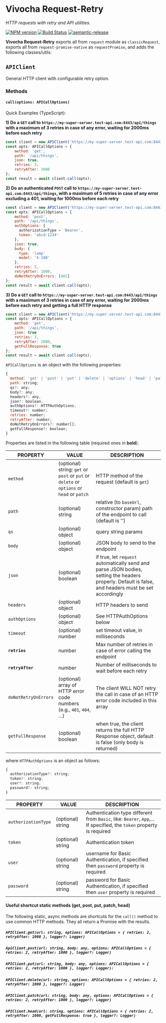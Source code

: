 # Vivocha Request-Retry

_HTTP requests with retry and API utilities._

[![NPM version](https://img.shields.io/npm/v/@vivocha/request-retry.svg?style=flat)](https://www.npmjs.com/package/@vivocha/request-retry)  [![Build Status](https://travis-ci.com/vivocha/request-retry.svg?branch=master)](https://travis-ci.org/vivocha/request-retry)  [![semantic-release](https://img.shields.io/badge/%20%20%F0%9F%93%A6%F0%9F%9A%80-semantic--release-e10079.svg)](https://github.com/semantic-release/semantic-release)

**Vivocha Request-Retry** exports all from `request` module as `classicRequest`, exports all from `request-promise-native` as `requestPromise`, and adds the following classes/utils:

## `APIClient`

General HTTP client with configurable retry option.

### Methods

#### `call(options: APICallOptions)`

Quick Examples (TypeScript):

**1) Do a `GET` call to `https://my-super-server.test-api.com:8443/api/things` with a maximum of 3 retries in case of any error, waiting for 2000ms before each retry**

```javascript
const client = new APIClient('https://my-super-server.test-api.com:8443');
const opts: APICallOptions = {
    method: 'get',
    path: '/api/things',
    json: true,
    retries: 3,
    retryAfter: 2000
};
const result = await client.call(opts);
```

**2) Do an authenticated `POST` call to `https://my-super-server.test-api.com:8443/api/things`, with a maximum of 5 retries in case of any error excluding a 401, waiting for 1000ms before each retry**

```javascript
const client = new APIClient('https://my-super-server.test-api.com:8443');
const opts: APICallOptions = {
    method: 'post',
    path: '/api/things',
    authOptions: {
      authorizationType = 'Bearer',
      token: 'abcd-1234'
    },
    json: true,
    body: {
      type: 'lamp'
      model: 'X-100'
    },
    retries: 5,
    retryAfter: 1000,
    doNotRetryOnErrors: [401]
};
const result = await client.call(opts);
```

**3) Do a `GET` call to `https://my-super-server.test-api.com:8443/api/things` with a maximum of 3 retries in case of any error, waiting for 2000ms before each retry and getting a full HTTP response**

```javascript
const client = new APIClient('https://my-super-server.test-api.com:8443');
const opts: APICallOptions = {
    method: 'get',
    path: '/api/things',
    json: true
    retries: 3,
    retryAfter: 2000,
    getFullResponse: true
};
const result = await client.call(opts);
```

`APICallOptions` is an object with the following properties:

```javascript
{
  method: 'get' | 'post' | 'put' | 'delete' | 'options' | 'head' | 'patch';
  path: string;
  qs?: any;
  body?: any;
  headers?: any,
  json?: boolean,
  authOptions?: HTTPAuthOptions;
  timeout?: number;
  retries: number;
  retryAfter: number;
  doNotRetryOnErrors?: number[];
  getFullResponse?: boolean;
}
```

Properties are listed in the following table (required ones in **bold**):

| PROPERTY             | VALUE                                                                                     | DESCRIPTION                                                                                                                                          |
| -------------------- | ----------------------------------------------------------------------------------------- | ---------------------------------------------------------------------------------------------------------------------------------------------------- |
| `method`             | (optional) string: `get` or `post` or `put` or `delete` or `options` or `head` or `patch` | HTTP method of the request (default is `get`)                                                                                                        |
| `path`               | (optional) string                                                                         | relative (to `baseUrl`, constructor param) path of the endpoint to call (default is '')                                                              |
| `qs`                 | (optional) object                                                                         | query string params                                                                                                                                  |
| `body`               | (optional) object                                                                         | JSON body to send to the endpoint                                                                                                                    |
| `json`               | (optional) boolean                                                                        | if true, let `request` automatically send and parse JSON bodies, setting the headers properly. Default is false, and headers must be set accordingly |
| `headers`            | (optional) object                                                                         | HTTP headers to send                                                                                                                                 |
| `authOptions`        | (optional) object                                                                         | See HTTPAuthOptions below                                                                                                                            |
| `timeout`            | (optional) number                                                                         | set timeout value, in milliseconds                                                                                                                   |
| **`retries`**        | number                                                                                    | Max number of retries in case of error calling the endpoint                                                                                          |
| **`retryAfter`**     | number                                                                                    | Number of milliseconds to wait before each retry                                                                                                     |
| `doNotRetryOnErrors` | (optional) array of HTTP error code numbers (e.g., `401`, `404`, ...)                     | The client WILL NOT retry the call in case of an HTTP error code included in this array                                                              |
| `getFullResponse`    | (optional) boolean                                                                        | when true, the client returns the full HTTP Response object, default is false (only body is returned)                                                |

where `HTTPAuthOptions` is an object as follows:

```javascript
{
  authorizationType?: string;
  token?: string;
  user?: string;
  password?: string;
}
```

| PROPERTY            | VALUE             | DESCRIPTION                                                                                                          |
| ------------------- | ----------------- | -------------------------------------------------------------------------------------------------------------------- |
| `authorizationType` | (optional) string | Authentication type different from `Basic`, like: `Bearer`, `App`,... If specified, the `token` property is required |
| `token`             | (optional) string | Authentication token                                                                                                 |
| `user`              | (optional) string | username for Basic Authentication, if specified then `password` property is required                                 |
| `password`          | (optional) string | password for Basic Authentication, if specified then `user` property is required                                     |

#### Useful shortcut static methods (get, post, put, patch, head)

The following static, async methods are shortcuts for the `call()` method to use common HTTP methods. They all return a Promise with the results.

##### `APIClient.get(url: string, options: APICallOptions = { retries: 2, retryAfter: 1000 }, logger?: Logger)`

##### `ApiClient.post(url: string, body: any, options: APICallOptions = { retries: 2, retryAfter: 1000 }, logger?: Logger)`

##### `APIClient.put(url: string, body: any, options: APICallOptions = { retries: 2, retryAfter: 1000 }, logger?: Logger):`

##### `APIClient.delete(url: string, options: APICallOptions = { retries: 2, retryAfter: 1000 }, logger?: Logger)`

##### `APIClient.patch(url: string, body: any, options: APICallOptions = { retries: 2, retryAfter: 1000 }, logger?: Logger)`

##### `APIClient.head(url: string, options: APICallOptions = { retries: 2, retryAfter: 1000, getFullResponse: true }, logger?: Logger)`
